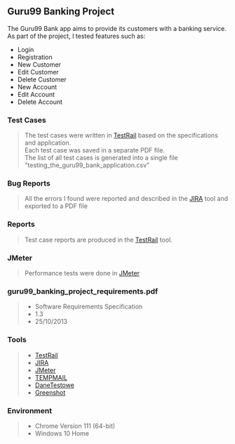 ## Guru99 Banking Project
The Guru99 Bank app aims to provide its customers with a banking service.<br> 
As part of the project, I tested features such as:
- Login
- Registration
- New Customer
- Edit Customer
- Delete Customer
- New Account
- Edit Account
- Delete Account


### Test Cases
> The test cases were written in [TestRail](https://www.gurock.com/testrail/) based on the specifications and application.  <br>
> Each test case was saved in a separate PDF file.  <br>
> The list of all test cases is generated into a single file "testing_the_guru99_bank_application.csv"

### Bug Reports
> All the errors I found were reported and described in the [JIRA](https://www.atlassian.com/pl/software/jira/) tool and exported to a PDF file

### Reports
> Test case reports are produced in the [TestRail](https://www.gurock.com/testrail/) tool.

### JMeter
> Performance tests were done in  [JMeter](https://jmeter.apache.org/)

### guru99_banking_project_requirements.pdf
> - Software Requirements Specification <br>
> - 1.3 <br>
> - 25/10/2013

### Tools
> - [TestRail](https://www.gurock.com/testrail/)<br>
> - [JIRA](https://www.atlassian.com/pl/software/jira/)<br>
> - [JMeter](https://jmeter.apache.org/)<br>
> - [TEMPMAIL](https://temp-mail.org/pl/)<br> 
> - [DaneTestowe](https://danetestowe.pl/)<br> 
> - [Greenshot](https://getgreenshot.org/)

### Environment
> - Chrome Version 111 (64-bit)<br>
> - Windows 10 Home